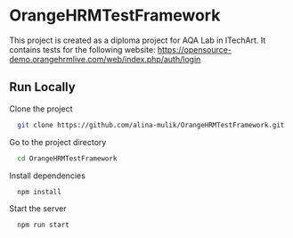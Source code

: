 
# OrangeHRMTestFramework

This project is created as a diploma project for AQA Lab in ITechArt. 
It contains tests for the following website: https://opensource-demo.orangehrmlive.com/web/index.php/auth/login


## Run Locally

Clone the project

```bash
  git clone https://github.com/alina-mulik/OrangeHRMTestFramework.git
```

Go to the project directory

```bash
  cd OrangeHRMTestFramework
```

Install dependencies

```bash
  npm install
```

Start the server

```bash
  npm run start
```

